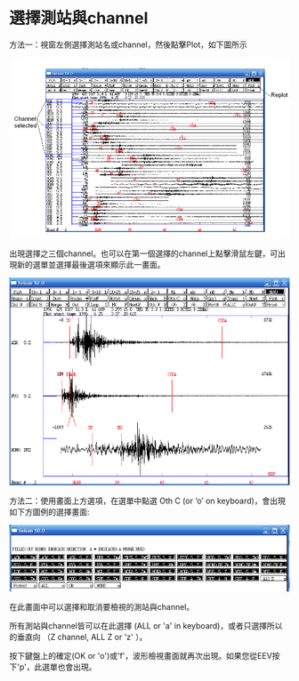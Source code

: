 # 選擇測站與channel

方法一：視窗左側選擇測站名或channel，然後點擊Plot，如下圖所示

![](/assets/seisan-tutorial-009.png)

出現選擇之三個channel。也可以在第一個選擇的channel上點擊滑鼠左鍵，可出現新的選單並選擇最後選項來顯示此一畫面。

![](/assets/seisan-tutorial-010.png)

方法二：使用畫面上方選項，在選單中點選 Oth C \(or ‘o’ on keyboard\)，會出現如下方圖例的選擇畫面:

![](/assets/seisan-tutorial-011.png)

在此畫面中可以選擇和取消要檢視的測站與channel。

所有測站與channel皆可以在此選擇 \(ALL or 'a' in keyboard\)，或者只選擇所以的垂直向 （Z channel, ALL Z or 'z' ）。

按下鍵盤上的確定\(OK or 'o'\)或'f'，波形檢視畫面就再次出現。如果您從EEV按下'p'，此選單也會出現。

